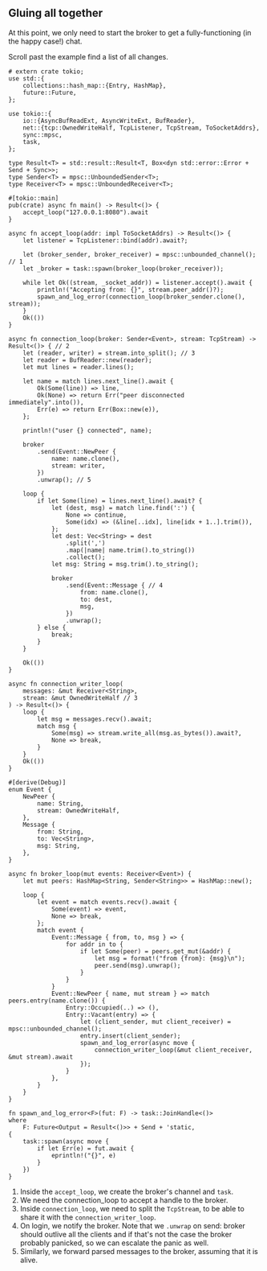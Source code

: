 ## Gluing all together

At this point, we only need to start the broker to get a fully-functioning (in the happy case!) chat.

Scroll past the example find a list of all changes.

```rust,ignore
# extern crate tokio;
use std::{
    collections::hash_map::{Entry, HashMap},
    future::Future,
};

use tokio::{
    io::{AsyncBufReadExt, AsyncWriteExt, BufReader},
    net::{tcp::OwnedWriteHalf, TcpListener, TcpStream, ToSocketAddrs},
    sync::mpsc,
    task,
};

type Result<T> = std::result::Result<T, Box<dyn std::error::Error + Send + Sync>>;
type Sender<T> = mpsc::UnboundedSender<T>;
type Receiver<T> = mpsc::UnboundedReceiver<T>;

#[tokio::main]
pub(crate) async fn main() -> Result<()> {
    accept_loop("127.0.0.1:8080").await
}

async fn accept_loop(addr: impl ToSocketAddrs) -> Result<()> {
    let listener = TcpListener::bind(addr).await?;

    let (broker_sender, broker_receiver) = mpsc::unbounded_channel(); // 1
    let _broker = task::spawn(broker_loop(broker_receiver));

    while let Ok((stream, _socket_addr)) = listener.accept().await {
        println!("Accepting from: {}", stream.peer_addr()?);
        spawn_and_log_error(connection_loop(broker_sender.clone(), stream));
    }
    Ok(())
}

async fn connection_loop(broker: Sender<Event>, stream: TcpStream) -> Result<()> { // 2
    let (reader, writer) = stream.into_split(); // 3
    let reader = BufReader::new(reader);
    let mut lines = reader.lines();

    let name = match lines.next_line().await {
        Ok(Some(line)) => line,
        Ok(None) => return Err("peer disconnected immediately".into()),
        Err(e) => return Err(Box::new(e)),
    };

    println!("user {} connected", name);

    broker
        .send(Event::NewPeer {
            name: name.clone(),
            stream: writer,
        })
        .unwrap(); // 5

    loop {
        if let Some(line) = lines.next_line().await? {
            let (dest, msg) = match line.find(':') {
                None => continue,
                Some(idx) => (&line[..idx], line[idx + 1..].trim()),
            };
            let dest: Vec<String> = dest
                .split(',')
                .map(|name| name.trim().to_string())
                .collect();
            let msg: String = msg.trim().to_string();

            broker
                .send(Event::Message { // 4
                    from: name.clone(),
                    to: dest,
                    msg,
                })
                .unwrap();
        } else {
            break;
        }
    }

    Ok(())
}

async fn connection_writer_loop(
    messages: &mut Receiver<String>,
    stream: &mut OwnedWriteHalf // 3
) -> Result<()> {
    loop {
        let msg = messages.recv().await;
        match msg {
            Some(msg) => stream.write_all(msg.as_bytes()).await?,
            None => break,
        }
    }
    Ok(())
}

#[derive(Debug)]
enum Event {
    NewPeer {
        name: String,
        stream: OwnedWriteHalf,
    },
    Message {
        from: String,
        to: Vec<String>,
        msg: String,
    },
}

async fn broker_loop(mut events: Receiver<Event>) {
    let mut peers: HashMap<String, Sender<String>> = HashMap::new();

    loop {
        let event = match events.recv().await {
            Some(event) => event,
            None => break,
        };
        match event {
            Event::Message { from, to, msg } => {
                for addr in to {
                    if let Some(peer) = peers.get_mut(&addr) {
                        let msg = format!("from {from}: {msg}\n");
                        peer.send(msg).unwrap();
                    }
                }
            }
            Event::NewPeer { name, mut stream } => match peers.entry(name.clone()) {
                Entry::Occupied(..) => (),
                Entry::Vacant(entry) => {
                    let (client_sender, mut client_receiver) = mpsc::unbounded_channel();
                    entry.insert(client_sender);
                    spawn_and_log_error(async move {
                        connection_writer_loop(&mut client_receiver, &mut stream).await
                    });
                }
            },
        }
    }
}

fn spawn_and_log_error<F>(fut: F) -> task::JoinHandle<()>
where
    F: Future<Output = Result<()>> + Send + 'static,
{
    task::spawn(async move {
        if let Err(e) = fut.await {
            eprintln!("{}", e)
        }
    })
}
```

1. Inside the `accept_loop`, we create the broker's channel and `task`.
2. We need the connection_loop to accept a handle to the broker.
3. Inside `connection_loop`, we need to split the `TcpStream`, to be able to share it with the `connection_writer_loop`.
4. On login, we notify the broker.
   Note that we `.unwrap` on send: broker should outlive all the clients and if that's not the case the broker probably panicked, so we can escalate the panic as well.
5. Similarly, we forward parsed messages to the broker, assuming that it is alive.

